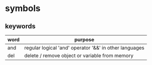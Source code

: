 # symbols

## keywords

word | purpose
--- | ---
and | regular logical 'and' operator '&&' in other languages
del | delete / remove object or variable from memory
